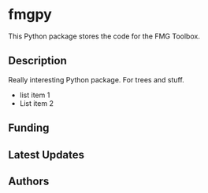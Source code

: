 # fmgpy
This Python package stores the code for the FMG Toolbox.

## Description
Really interesting Python package. For trees and stuff.

* list item 1 
* List item 2

## Funding

## Latest Updates

## Authors

